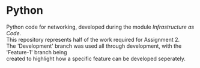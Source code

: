 # Python
Python code for networking, developed during the module *Infrastructure as Code*.  
This repository represents half of the work required for Assignment 2.  
The 'Development' branch was used all through development, with the 'Feature-1' branch being  
created to highlight how a specific feature can be developed seperately.
